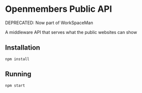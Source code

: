# Openmembers Public API

DEPRECATED: Now part of WorkSpaceMan

A middleware API that serves what the public websites can show

## Installation

```
npm install
```

## Running

```
npm start
```
